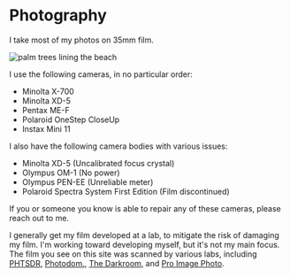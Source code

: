 # Photography

I take most of my photos on 35mm film.

![palm trees lining the beach](56737_SFU_002_05.png)

I use the following cameras, in no particular order:
- Minolta X-700
- Minolta XD-5
- Pentax ME-F
- Polaroid OneStep CloseUp
- Instax Mini 11

I also have the following camera bodies with various issues:
- Minolta XD-5 (Uncalibrated focus crystal)
- Olympus OM-1 (No power)
- Olympus PEN-EE (Unreliable meter)
- Polaroid Spectra System First Edition (Film discontinued)

If you or someone you know is able to repair any of these cameras, please
reach out to me.

I generally get my film developed at a lab, to mitigate the risk of damaging
my film. I'm working toward developing myself, but it's not my main focus. The
film you see on this site was scanned by various labs, including 
[PHTSDR](https://phtsdr.com),
[Photodom.](https://photodom.nyc/),
[The Darkroom](https://thedarkroom.com/),
and [Pro Image Photo](https://proimagephoto.com/).

